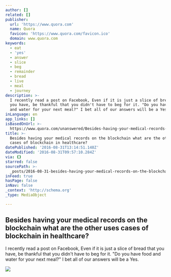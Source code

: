 ```yaml
---
author: []
related: []
publisher:
  url: 'https://www.quora.com'
  name: Quora
  favicon: 'https://www.quora.com/favicon.ico'
  domain: www.quora.com
keywords:
  - eat
  - 'yes'
  - answer
  - slice
  - beg
  - remainder
  - bread
  - live
  - meal
  - journey
description: >-
  I recently read a post on Facebook, Even if it is just a slice of bread that
  you have, be thankful that you didn't have to beg for it. "Do you have food
  and water for your next meal?" I bet all of our answers will be a Yes.
inLanguage: en
app_links: []
isBasedOnUrl: >-
  https://www.quora.com/unanswered/Besides-having-your-medical-records-on-the-blockchain-what-are-the-other-uses-cases-of-blockchain-in-healthcare
title: >-
  Besides having your medical records on the blockchain what are the other uses
  cases of blockchain in healthcare?
datePublished: '2016-08-31T13:14:51.148Z'
dateModified: '2016-08-31T09:57:10.284Z'
via: {}
starred: false
sourcePath: >-
  _posts/2016-08-31-besides-having-your-medical-records-on-the-blockchain-what-a.md
inFeed: true
hasPage: false
inNav: false
_context: 'http://schema.org'
_type: MediaObject

---
```

<article style=""><h1>Besides having your medical records on the blockchain what are the other uses cases of blockchain in healthcare?</h1><p>I recently read a post on Facebook, Even if it is just a slice of bread that you have, be thankful that you didn't have to beg for it. "Do you have food and water for your next meal?" I bet all of our answers will be a Yes.</p><img src="https://qph.ec.quoracdn.net/main-thumb-t-474217-200-zwcxhtgvljaxgmzkvklgejzxtnlxqjxc.jpeg" /></article>